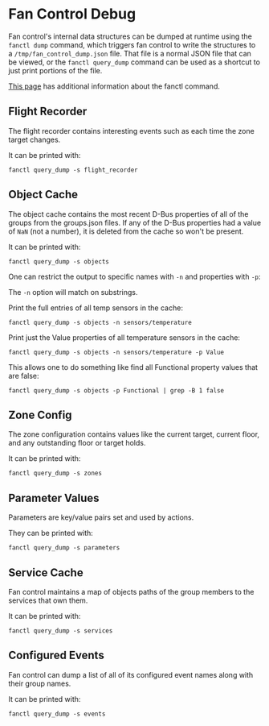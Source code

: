 # Fan Control Debug

Fan control's internal data structures can be dumped at runtime using the
`fanctl dump` command, which triggers fan control to write the structures to a
`/tmp/fan_control_dump.json` file. That file is a normal JSON file that can be
viewed, or the `fanctl query_dump` command can be used as a shortcut to just
print portions of the file.

[This page](fanctl/README.md) has additional information about the fanctl
command.

## Flight Recorder

The flight recorder contains interesting events such as each time the zone
target changes.

It can be printed with:

```text
fanctl query_dump -s flight_recorder
```

## Object Cache

The object cache contains the most recent D-Bus properties of all of the groups
from the groups.json files. If any of the D-Bus properties had a value of `NaN`
(not a number), it is deleted from the cache so won't be present.

It can be printed with:

```text
fanctl query_dump -s objects
```

One can restrict the output to specific names with `-n` and properties with
`-p`:

The `-n` option will match on substrings.

Print the full entries of all temp sensors in the cache:

```text
fanctl query_dump -s objects -n sensors/temperature
```

Print just the Value properties of all temperature sensors in the cache:

```text
fanctl query_dump -s objects -n sensors/temperature -p Value
```

This allows one to do something like find all Functional property values that
are false:

```text
fanctl query_dump -s objects -p Functional | grep -B 1 false
```

## Zone Config

The zone configuration contains values like the current target, current floor,
and any outstanding floor or target holds.

It can be printed with:

```text
fanctl query_dump -s zones
```

## Parameter Values

Parameters are key/value pairs set and used by actions.

They can be printed with:

```text
fanctl query_dump -s parameters
```

## Service Cache

Fan control maintains a map of objects paths of the group members to the
services that own them.

It can be printed with:

```text
fanctl query_dump -s services
```

## Configured Events

Fan control can dump a list of all of its configured event names along with
their group names.

It can be printed with:

```text
fanctl query_dump -s events
```
